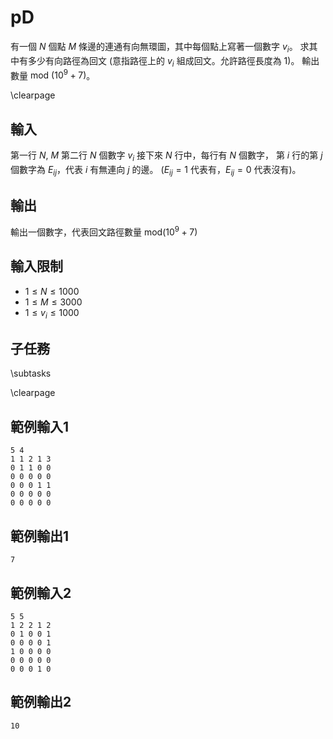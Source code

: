 # pD
有一個 $N$ 個點 $M$ 條邊的連通有向無環圖，其中每個點上寫著一個數字 $v_i$。
求其中有多少有向路徑為回文 (意指路徑上的 $v_i$ 組成回文。允許路徑長度為 $1$)。
輸出數量 $\text{mod}~(10^9 + 7)$。

\clearpage

## 輸入
第一行 $N,~M$
第二行 $N$ 個數字 $v_i$
接下來 $N$ 行中，每行有 $N$ 個數字，
第 $i$ 行的第 $j$ 個數字為 $E_{ij}$，代表 $i$ 有無連向 $j$ 的邊。
($E_{ij} = 1$ 代表有，$E_{ij} = 0$ 代表沒有)。

## 輸出
輸出一個數字，代表回文路徑數量 $\text{mod} (10^9 + 7)$

## 輸入限制
 - $1 \leq N \leq 1000$
 - $1 \leq M \leq 3000$
 - $1 \leq v_i \leq 1000$

## 子任務
\subtasks

\clearpage

## 範例輸入1
```
5 4
1 1 2 1 3
0 1 1 0 0
0 0 0 0 0
0 0 0 1 1
0 0 0 0 0
0 0 0 0 0
```

## 範例輸出1
```
7
```

## 範例輸入2
```
5 5
1 2 2 1 2
0 1 0 0 1
0 0 0 0 1
1 0 0 0 0
0 0 0 0 0
0 0 0 1 0
```

## 範例輸出2
```
10
```

